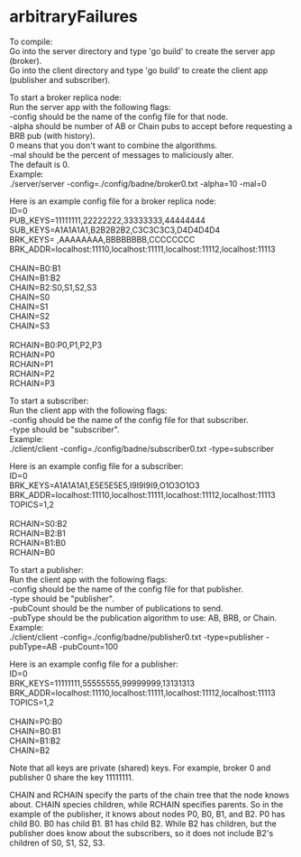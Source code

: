 # arbitraryFailures

To compile:<br/>
Go into the server directory and type 'go build' to create the server app (broker).<br/>
Go into the client directory and type 'go build' to create the client app (publisher and subscriber).<br/>

To start a broker replica node:<br/>
Run the server app with the following flags:<br/>
-config should be the name of the config file for that node.<br/>
-alpha should be number of AB or Chain pubs to accept before requesting a BRB pub (with history).<br/>
 0 means that you don't want to combine the algorithms.<br/>
-mal should be the percent of messages to maliciously alter.<br/>
 The default is 0.<br/>
Example:<br/>
 ./server/server -config=./config/badne/broker0.txt -alpha=10 -mal=0<br/>

Here is an example config file for a broker replica node:<br/>
ID=0<br/>
PUB_KEYS=11111111,22222222,33333333,44444444<br/>
SUB_KEYS=A1A1A1A1,B2B2B2B2,C3C3C3C3,D4D4D4D4<br/>
BRK_KEYS=        ,AAAAAAAA,BBBBBBBB,CCCCCCCC<br/>
BRK_ADDR=localhost:11110,localhost:11111,localhost:11112,localhost:11113<br/>
<br/>
CHAIN=B0:B1<br/>
CHAIN=B1:B2<br/>
CHAIN=B2:S0,S1,S2,S3<br/>
CHAIN=S0<br/>
CHAIN=S1<br/>
CHAIN=S2<br/>
CHAIN=S3<br/>
<br/>
RCHAIN=B0:P0,P1,P2,P3<br/>
RCHAIN=P0<br/>
RCHAIN=P1<br/>
RCHAIN=P2<br/>
RCHAIN=P3<br/>

To start a subscriber:<br/>
Run the client app with the following flags:<br/>
-config should be the name of the config file for that subscriber. <br/>
-type should be "subscriber".<br/>
Example:<br/>
 ./client/client -config=./config/badne/subscriber0.txt -type=subscriber<br/>

Here is an example config file for a subscriber:<br/>
ID=0<br/>
BRK_KEYS=A1A1A1A1,E5E5E5E5,I9I9I9I9,O1O3O1O3<br/>
BRK_ADDR=localhost:11110,localhost:11111,localhost:11112,localhost:11113<br/>
TOPICS=1,2<br/>
<br/>
RCHAIN=S0:B2<br/>
RCHAIN=B2:B1<br/>
RCHAIN=B1:B0<br/>
RCHAIN=B0<br/>

To start a publisher:<br/>
Run the client app with the following flags:<br/>
-config should be the name of the config file for that publisher.<br/>
-type should be "publisher".<br/>
-pubCount should be the number of publications to send.<br/>
-pubType should be the publication algorithm to use: AB, BRB, or Chain.<br/>
Example:<br/>
 ./client/client -config=./config/badne/publisher0.txt -type=publisher -pubType=AB -pubCount=100<br/>

Here is an example config file for a publisher:<br/>
ID=0<br/>
BRK_KEYS=11111111,55555555,99999999,13131313<br/>
BRK_ADDR=localhost:11110,localhost:11111,localhost:11112,localhost:11113<br/>
TOPICS=1,2<br/>
<br/>
CHAIN=P0:B0<br/>
CHAIN=B0:B1<br/>
CHAIN=B1:B2<br/>
CHAIN=B2<br/>

Note that all keys are private (shared) keys. For example, broker 0 and publisher 0 share the key 11111111.<br/>

CHAIN and RCHAIN specify the parts of the chain tree that the node knows about. CHAIN species children, while
RCHAIN specifies parents. So in the example of the publisher, 
it knows about nodes P0, B0, B1, and B2. P0 has child B0. B0 has child B1. B1 has child B2. While B2 has children, 
but the publisher does know about the subscribers, so it does not include B2's children of S0, S1, S2, S3.
